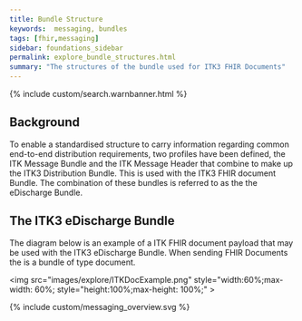 ```yaml
---
title: Bundle Structure
keywords:  messaging, bundles
tags: [fhir,messaging]
sidebar: foundations_sidebar
permalink: explore_bundle_structures.html
summary: "The structures of the bundle used for ITK3 FHIR Documents"
---
```


{% include custom/search.warnbanner.html %}



## Background ##
To enable a standardised structure to carry information regarding common end-to-end distribution requirements, two profiles have been defined, the ITK Message Bundle and the ITK Message Header that combine to make up the ITK3 Distribution Bundle. This is used with the ITK3 FHIR document Bundle. The combination of these bundles is referred to as the the eDischarge Bundle.

## The ITK3 eDischarge Bundle ##

The diagram below is an example of a ITK FHIR document payload that may be used with the ITK3 eDischarge Bundle. When sending FHIR Documents the is a bundle of type document.

<img src="images/explore/ITKDocExample.png" style="width:60%;max-width: 60%; style="height:100%;max-height: 100%;" >


{% include custom/messaging_overview.svg %}









